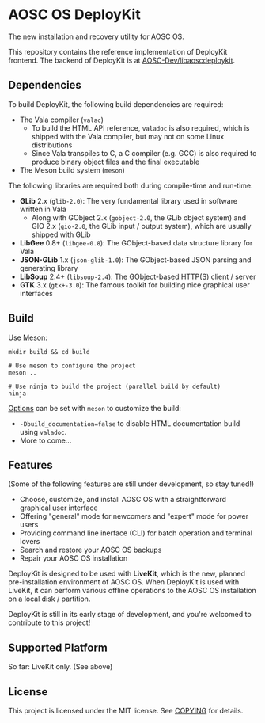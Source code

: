 # AOSC OS DeployKit

The new installation and recovery utility for AOSC OS.

This repository contains the reference implementation of DeployKit frontend. The backend of DeployKit is at [AOSC-Dev/libaoscdeploykit](https://github.com/AOSC-Dev/libaoscdeploykit).

## Dependencies

To build DeployKit, the following build dependencies are required:

- The Vala compiler (`valac`)
  - To build the HTML API reference, `valadoc` is also required, which is shipped with the Vala compiler, but may not on some Linux distributions
  - Since Vala transpiles to C, a C compiler (e.g. GCC) is also required to produce binary object files and the final executable
- The Meson build system (`meson`)

The following libraries are required both during compile-time and run-time:

- **GLib** 2.x (`glib-2.0`): The very fundamental library used in software written in Vala
  - Along with GObject 2.x (`gobject-2.0`, the GLib object system) and GIO 2.x (`gio-2.0`, the GLib input / output system), which are usually shipped with GLib
- **LibGee** 0.8+ (`libgee-0.8`): The GObject-based data structure library for Vala
- **JSON-GLib** 1.x (`json-glib-1.0`): The GObject-based JSON parsing and generating library
- **LibSoup** 2.4+ (`libsoup-2.4`): The GObject-based HTTP(S) client / server
- **GTK** 3.x (`gtk+-3.0`): The famous toolkit for building nice graphical user interfaces

## Build

Use [Meson](https://mesonbuild.com):

```shell
mkdir build && cd build

# Use meson to configure the project
meson ..

# Use ninja to build the project (parallel build by default)
ninja
```

[Options](meson_options.txt) can be set with `meson` to customize the build:

- `-Dbuild_documentation=false` to disable HTML documentation build using `valadoc`.
- More to come...

## Features

(Some of the following features are still under development, so stay tuned!)

- Choose, customize, and install AOSC OS with a straightforward graphical user interface
- Offering "general" mode for newcomers and "expert" mode for power users
- Providing command line inerface (CLI) for batch operation and terminal lovers
- Search and restore your AOSC OS backups
- Repair your AOSC OS installation

DeployKit is designed to be used with **LiveKit**, which is the new, planned pre-installation environment of AOSC OS. When DeployKit is used with LiveKit, it can perform various offline operations to the AOSC OS installation on a local disk / partition.

DeployKit is still in its early stage of development, and you're welcomed to contribute to this project!

## Supported Platform

So far: LiveKit only. (See above)

## License

This project is licensed under the MIT license. See [COPYING](COPYING) for details.
